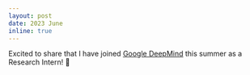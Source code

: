 ```yaml
---
layout: post
date: 2023 June
inline: true
---
```


Excited to share that I have joined [Google DeepMind](https://deepmind.google/) this summer as a Research Intern! :tada:
